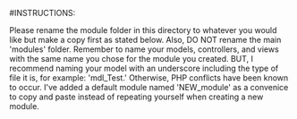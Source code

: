 #INSTRUCTIONS:

Please rename the module folder in this directory to whatever you would like but make a copy first as stated below. Also, DO NOT rename the main 'modules' folder. Remember to name your models, controllers, and views with the same name you chose for the module you created. BUT, I recommend naming your model with an underscore including the type of file it is, for example: 'mdl_Test.' Otherwise, PHP conflicts have been known to occur. I've added a default module named 'NEW_module' as a convenice to copy and paste instead of repeating yourself when creating a new module.
